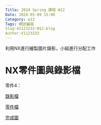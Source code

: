 ```yaml
---
Title: 2024 Spring 課程 W12
Date: 2024-05-09 15:00
Category: w12
Tags: 網誌編寫
Slug:41123233-W12-blog
Author:41123233
---
```


利用NX進行繪製圖片錄影，小組進行分配工作
<!-- PELICAN_END_SUMMARY -->

# NX零件圖與錄影檔
零件4：

<a href="https://drive.google.com/file/d/111XF_-WQ4fueM25CdNIo5dkH-2DYYZMz/view?usp=drive_link">錄影檔</a>

<a href="https://drive.google.com/file/d/1a5qhJiVRtfj3uYy33Thg6EdTLKexX03v/view?usp=drive_link">零件檔</a>

<a href="https://drive.google.com/file/d/11AeuHU-K-331C8zVIzf93uTL1_yPKBNm/view?usp=drive_link">完成圖</a>